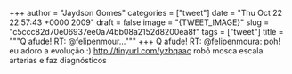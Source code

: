 
+++
author = "Jaydson Gomes"
categories = ["tweet"]
date = "Thu Oct 22 22:57:43 +0000 2009"
draft = false
image = "{TWEET_IMAGE}"
slug = "c5ccc82d70e06937ee0a74bb08a2152d8200ea8f"
tags = ["tweet"]
title = """Q afude! RT: @felipenmour..."""
+++
Q afude! RT: @felipenmoura: poh! eu adoro a evolução :) http://tinyurl.com/yzbqaac robô mosca  escala arterias e faz diagnósticos
